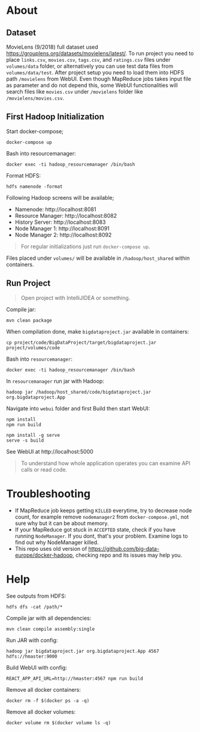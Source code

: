 # About

## Dataset
MovieLens (9/2018) full dataset used https://grouplens.org/datasets/movielens/latest/. To run project you need to place `links.csv`, `movies.csv`, `tags.csv`, and `ratings.csv` files under `volumes/data` folder, or alternatively you can use test data files from `volumes/data/test`. After project setup you need to load them into HDFS path `/movielens` from WebUI. Even though MapReduce jobs takes input file as parameter and do not depend this, some WebUI functionalities will search files like `movies.csv` under `/movielens` folder like `/movielens/movies.csv`.

## First Hadoop Initialization

Start docker-compose;
```
docker-compose up
```

Bash into resourcemanager:
```
docker exec -ti hadoop_resourcemanager /bin/bash
```

Format HDFS:
```
hdfs namenode -format
```

Following Hadoop screens will be available; 
- Namenode: http://localhost:8081
- Resource Manager: http://localhost:8082
- History Server: http://localhost:8083
- Node Manager 1: http://localhost:8091
- Node Manager 2: http://localhost:8092

> For regular initializations just run `docker-compose up`.

Files placed under `volumes/` will be available in `/hadoop/host_shared` within containers.

## Run Project

> Open project with IntelliJIDEA or something.

Compile jar:
```
mvn clean package 
```

When compilation done, make `bigdataproject.jar` available in containers:
```
cp project/code/BigDataProject/target/bigdataproject.jar project/volumes/code
```

Bash into `resourcemanager`:
```
docker exec -ti hadoop_resourcemanager /bin/bash
```

In `resourcemanager` run jar with Hadoop:
```
hadoop jar /hadoop/host_shared/code/bigdataproject.jar org.bigdataproject.App
```

Navigate into `webui` folder and first Build then start WebUI:
```
npm install
npm run build

npm install -g serve
serve -s build
```

See WebUI at http://localhost:5000

> To understand how whole application operates you can examine API calls or read code.

# Troubleshooting

- If MapReduce job keeps getting `KILLED` everytime, try to decrease node count, for example remove `nodemanager2` from `docker-compose.yml`, not sure why but it can be about memory.
- If your MapReduce got stuck in `ACCEPTED` state, check if you have running `NodeManager`. If you dont, that's your problem. Examine logs to find out why NodeManager killed.
- This repo uses old version of https://github.com/big-data-europe/docker-hadoop, checking repo and its issues may help you.

# Help

See outputs from HDFS:
```
hdfs dfs -cat /path/*
```

Compile jar with all dependencies:
```
mvn clean compile assembly:single 
```

Run JAR with config:
```
hadoop jar bigdataproject.jar org.bigdataproject.App 4567 hdfs://hmaster:9000
```

Build WebUI with config:
```
REACT_APP_API_URL=http://hmaster:4567 npm run build
```

Remove all docker containers:
```
docker rm -f $(docker ps -a -q)
```

Remove all docker volumes:
```
docker volume rm $(docker volume ls -q)
```